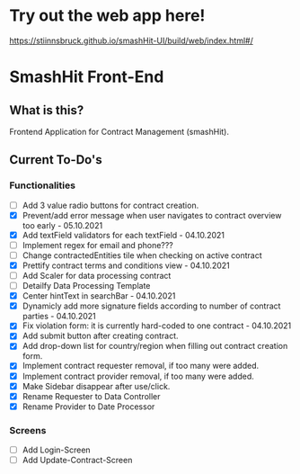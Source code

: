 # Try out the web app here!
https://stiinnsbruck.github.io/smashHit-UI/build/web/index.html#/

# SmashHit Front-End

## What is this?
Frontend Application for Contract Management (smashHit).

## Current To-Do's
### Functionalities
- [ ] Add 3 value radio buttons for contract creation.
- [X] Prevent/add error message when user navigates to contract overview too early - 05.10.2021
- [X] Add textField validators for each textField - 04.10.2021
- [ ] Implement regex for email and phone???
- [ ] Change contractedEntities tile when checking on active contract
- [X] Prettify contract terms and conditions view - 04.10.2021
- [ ] Add Scaler for data processing contract
- [ ] Detailfy Data Processing Template
- [X] Center hintText in searchBar - 04.10.2021
- [X] Dynamicly add more signature fields according to number of contract parties - 04.10.2021
- [X] Fix violation form: it is currently hard-coded to one contract - 04.10.2021
- [X] Add submit button after creating contract.
- [X] Add drop-down list for country/region when filling out contract creation form.
- [X] Implement contract requester removal, if too many were added.
- [X] Implement contract provider removal, if too many were added.
- [X] Make Sidebar disappear after use/click.
- [X] Rename Requester to Data Controller
- [X] Rename Provider to Date Processor

### Screens
- [ ] Add Login-Screen
- [ ] Add Update-Contract-Screen
